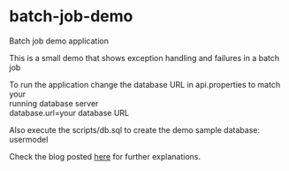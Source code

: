 batch-job-demo
===================

Batch job demo application

This is a small demo that shows exception handling and failures in a batch job<br/> 


To run the application change the database URL in api.properties to match your <br/>
running database server<br/>
database.url=your database URL<br/>

Also execute the scripts/db.sql to create the demo sample database: usermodel 


Check the blog posted <a href="http://www.appnovation.com/blog/mule-batch-job">here</a>
for further explanations.




